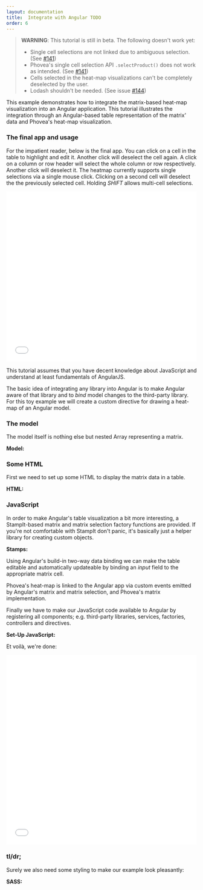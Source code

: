 ```yaml
---
layout: documentation
title:  Integrate with Angular TODO
order: 6
---
```


> **WARNING**: This tutorial is still in beta. The following doesn't work yet:
>
> - Single cell selections are not linked due to ambiguous selection. (See [#141](https://github.com/phovea/phovea_web_container/issues/141#issuecomment-187878355))
> - Phovea's single cell selection API `.selectProduct()` does not work as intended. (See [#141](https://github.com/phovea/phovea_web_container/issues/141#issuecomment-187409616))
> - Cells selected in the heat-map visualizations can't be completely deselected by the user.
> - Lodash shouldn't be needed. (See issue [#144](https://github.com/phovea/phovea_web_container/issues/144))

This example demonstrates how to integrate the matrix-based heat-map visualization into an Angular application. This tutorial illustrates the integration through an Angular-based table representation of the matrix' data and Phovea's heat-map visualization.

### The final app and usage

For the impatient reader, below is the final app. You can click on a cell in the table to highlight and edit it. Another click will deselect the cell again. A click on a column or row header will select the whole column or row respectively. Another click will deselect it. The heatmap currently supports single selections via a single mouse click. Clicking on a second cell will deselect the the previously selected cell. Holding _SHIFT_ allows multi-cell selections.
<iframe
    width='100%'
    height='450'
    src='//jsfiddle.net/flek/0t89d0n4/embedded/result/'
    allowfullscreen='allowfullscreen'
    frameborder='0'>
</iframe>

This tutorial assumes that you have decent knowledge about JavaScript and understand at least fundamentals of AngularJS.

The basic idea of integrating any library into Angular is to make Angular aware of that library and to _bind_ model changes to the third-party library. For this toy example we will create a custom directive for drawing a heat-map of an Angular model.

### The model

The model itself is nothing else but nested Array representing a matrix.

**Model:**
<script src="https://gist.github.com/flekschas/d52c5be411bfe2e66e65.js?file=data.js"></script>

### Some HTML

First we need to set up some HTML to display the matrix data in a table.

**HTML:**
<script src="https://gist.github.com/flekschas/d52c5be411bfe2e66e65.js?file=fiddle.html"></script>

### JavaScript

In order to make Angular's table visualization a bit more interesting, a StampIt-based matrix and matrix selection factory functions are provided. If you're not comfortable with StampIt don't panic, it's basically just a helper library for creating custom objects.

**Stamps:**
<script src="https://gist.github.com/flekschas/d52c5be411bfe2e66e65.js?file=stamps.js"></script>

Using Angular's build-in two-way data binding we can make the table editable and automatically updateable by binding an _input_ field to the appropriate matrix cell.

Phovea's heat-map is linked to the Angular app via custom events emitted by Angular's matrix and matrix selection, and Phovea's matrix implementation.

Finally we have to make our JavaScript code available to Angular by registering all components; e.g. third-party libraries, services, factories, controllers and directives.

**Set-Up JavaScript:**
<script src="https://gist.github.com/flekschas/d52c5be411bfe2e66e65.js?file=fiddle.js"></script>

Et voilà, we're done:

<iframe
    width='100%'
    height='500'
    src='//jsfiddle.net/flek/0t89d0n4/embedded/result,js,css,html/'
    allowfullscreen='allowfullscreen'
    frameborder='0'>
</iframe>

### tl/dr;

Surely we also need some styling to make our example look pleasantly:

**SASS:**
<script src="https://gist.github.com/flekschas/d52c5be411bfe2e66e65.js?file=fiddle.css"></script>
